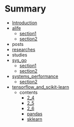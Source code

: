 # Summary

* [Introduction](README.md)
* [alife](./alife/README.md)
  * [section1](./alife/section1.md)
  * [section2](./alife/section2.md)
* posts
* [researches](./researches/README.md)
* studies
* [sys_go](./sys_go/README.md)
  * [section1](./sys_go/section1.md)
  * [section2](./sys_go/section2.md)
* [systems_performance](./systems_performance/README.md)
  * [section2](./systems_performance/section2.md)
* [tensorflow_and_scikit-learn](./tensorflow_and_scikit-learn/README.md)
  * contents
    * [2_4](./tensorflow_and_scikit-learn/contents/2_4.md)
    * [2_5](./tensorflow_and_scikit-learn/contents/2_5.md)
    * [2_6](./tensorflow_and_scikit-learn/contents/2_6.md)
    * [pandas](./tensorflow_and_scikit-learn/contents/pandas.md)
    * [sklearn](./tensorflow_and_scikit-learn/contents/sklearn.md)
